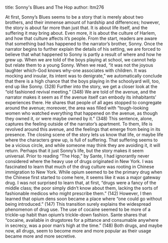 title: Sonny's Blues and The Hop
author: ltm276

At first, Sonny’s Blues seems to be a story that is merely about two brothers, and their immense amount of hardship and differences; however, the story is about far more than just that. It is about life itself, and the suffering it may bring about. Even more, it is about the culture of Harlem, and how that culture affects it’s people.
From the start, readers are aware that something bad has happened to the narrator’s brother, Sonny. Once the narrator begins to further explain the details of his setting, we are forced to believe that what happened to Sonny is partly a result of where and how he grew up. When we are told of the boys playing at school, we cannot help but relate them to a young Sonny. When we read, “it was not the joyous laughter which-God knows why-one associates with children. It was mocking and insular, its intent was to denigrate,” we automatically conclude that there is a high chance that the boys playing in the schoolyard will, too, end up like Sonny. (328)
Further into the story, we get a closer look at the “old fashioned revival meeting.” (348) We are told of the avenue, and the narrator makes it seem as if the avenue itself can embody its inhabitants’ experiences there. He shares that people of all ages stopped to congregate around the avenue; moreover, the area was filled with “tough-looking women who watched everything that happened on the avenue, as though they owned it, or were maybe owned by it.” (348) This sentence, alone, captures the feeling outside of the narrator’s apartment. To them, life is revolved around this avenue, and the feelings that emerge from being in its presence.
The closing scene of the story lets us know that life, or maybe life where the characters grew up, is full of suffering. That suffering seems to be a vicious circle, and while someone may think they are avoiding it, it will return. Perhaps that it just Sonny’s life, but the story makes it seem universal.
Prior to reading “The Hop,” by Sante, I had ignorantly never considered where the heavy use of drugs originated in New York. I was fascinated to learn that much of the drug culture was rooting in Chinese immigration to New York. While opium seemed to be the primary drug when the Chinese first started to come here, it seems like it was a major gateway drug. I was not surprised to learn that, at first, “drugs were a fancy of the middle class; the poor simply didn’t know about them, lacking the sorts of fashionable medicos who might prescribe them.” (142) However, I then learned that opium dens soon became a place where “one could go without being introduced.” (147) This transition surely explains the widespread phenomenon of drug use. The use of cocaine seemed to be more of a trickle-up habit than opium’s trickle-down fashion. Sante shares that “cocaine, available in drugstores for a pittance and consumable anywhere in secrecy, was a poor man’s high at the time.” (148) Both drugs, and maybe now, all drugs, seem to become more and more popular as their usage became more and more secretive.
